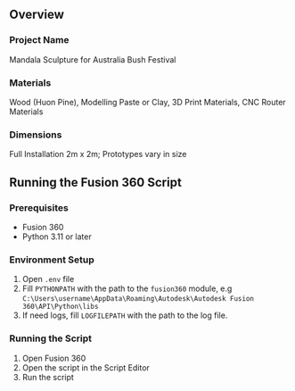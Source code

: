 ## Overview

### Project Name
Mandala Sculpture for Australia Bush Festival

### Materials
Wood (Huon Pine), Modelling Paste or Clay, 3D Print Materials, CNC Router Materials

### Dimensions
Full Installation 2m x 2m; Prototypes vary in size


## Running the Fusion 360 Script

### Prerequisites
- Fusion 360
- Python 3.11 or later

### Environment Setup
1. Open `.env` file
2. Fill `PYTHONPATH` with the path to the `fusion360` module, e.g `C:\Users\username\AppData\Roaming\Autodesk\Autodesk Fusion 360\API\Python\libs`
3. If need logs, fill `LOGFILEPATH` with the path to the log file.

### Running the Script
1. Open Fusion 360
2. Open the script in the Script Editor
3. Run the script
